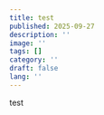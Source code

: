 ```yaml
---
title: test
published: 2025-09-27
description: ''
image: ''
tags: []
category: ''
draft: false 
lang: ''
---
```

test